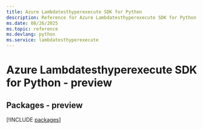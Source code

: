 ```yaml
---
title: Azure Lambdatesthyperexecute SDK for Python
description: Reference for Azure Lambdatesthyperexecute SDK for Python
ms.date: 08/26/2025
ms.topic: reference
ms.devlang: python
ms.service: lambdatesthyperexecute
---
```

# Azure Lambdatesthyperexecute SDK for Python - preview
## Packages - preview
[!INCLUDE [packages](lambdatesthyperexecute-index.md)]